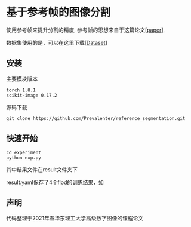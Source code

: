 # 基于参考帧的图像分割
使用参考帧来提升分割的精度, 参考帧的思想来自于这篇论文[[paper](https://openaccess.thecvf.com/content_cvpr_2018/html/Oh_Fast_Video_Object_CVPR_2018_paper.html)],

数据集使用的是，可以在这里下载[[Dataset](https://github.com/unidesigner/groundtruth-drosophila-vnc)]

## 安装

主要模块版本

```
torch 1.8.1
scikit-image 0.17.2
```

源码下载

```shell
git clone https://github.com/Prevalenter/reference_segmentation.git
```

## 快速开始

```
cd experiment
python exp.py
```

其中结果文件在result文件夹下

result.yaml保存了4个flod的训练结果，如

## 声明

代码整理于2021年春华东理工大学高级数字图像的课程论文